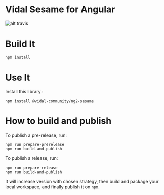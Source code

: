 Vidal Sesame for Angular
===

![alt travis](https://api.travis-ci.org/vidal-community/ng2-sesame.svg?branch=master)

# Build It

    npm install

# Use It

Install this library :

    npm install @vidal-community/ng2-sesame
    
# How to build and publish

To publish a pre-release, run:

    npm run prepare-prerelease
    npm run build-and-publish
    
To publish a release, run:

    npm run prepare-release
    npm run build-and-publish
    
It will increase version with chosen strategy, then build and package your 
local workspace, and finally publish it on `npm`.
